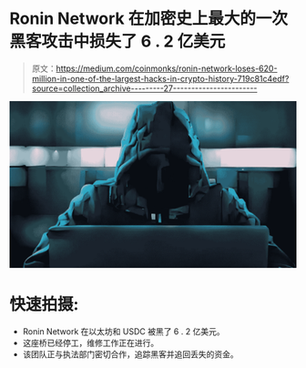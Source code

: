 # Ronin Network 在加密史上最大的一次黑客攻击中损失了 6 . 2 亿美元

> 原文：<https://medium.com/coinmonks/ronin-network-loses-620-million-in-one-of-the-largest-hacks-in-crypto-history-719c81c4edf?source=collection_archive---------27----------------------->

![](img/bb031198baeb2488e5da9a017d5f6ee3.png)

# 快速拍摄:

*   Ronin Network 在以太坊和 USDC 被黑了 6 . 2 亿美元。
*   这座桥已经停工，维修工作正在进行。
*   该团队正与执法部门密切合作，追踪黑客并追回丢失的资金。
